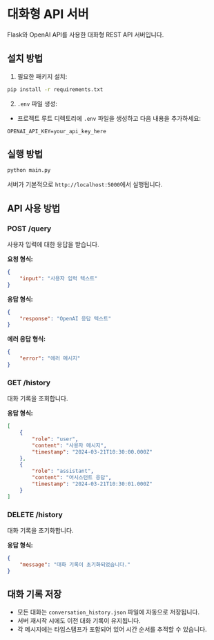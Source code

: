 # 대화형 API 서버

Flask와 OpenAI API를 사용한 대화형 REST API 서버입니다.

## 설치 방법

1. 필요한 패키지 설치:
```bash
pip install -r requirements.txt
```

2. `.env` 파일 생성:
- 프로젝트 루트 디렉토리에 `.env` 파일을 생성하고 다음 내용을 추가하세요:
```
OPENAI_API_KEY=your_api_key_here
```

## 실행 방법

```bash
python main.py
```

서버가 기본적으로 `http://localhost:5000`에서 실행됩니다.

## API 사용 방법

### POST /query

사용자 입력에 대한 응답을 받습니다.

**요청 형식:**
```json
{
    "input": "사용자 입력 텍스트"
}
```

**응답 형식:**
```json
{
    "response": "OpenAI 응답 텍스트"
}
```

**에러 응답 형식:**
```json
{
    "error": "에러 메시지"
}
```

### GET /history

대화 기록을 조회합니다.

**응답 형식:**
```json
[
    {
        "role": "user",
        "content": "사용자 메시지",
        "timestamp": "2024-03-21T10:30:00.000Z"
    },
    {
        "role": "assistant",
        "content": "어시스턴트 응답",
        "timestamp": "2024-03-21T10:30:01.000Z"
    }
]
```

### DELETE /history

대화 기록을 초기화합니다.

**응답 형식:**
```json
{
    "message": "대화 기록이 초기화되었습니다."
}
```

## 대화 기록 저장

- 모든 대화는 `conversation_history.json` 파일에 자동으로 저장됩니다.
- 서버 재시작 시에도 이전 대화 기록이 유지됩니다.
- 각 메시지에는 타임스탬프가 포함되어 있어 시간 순서를 추적할 수 있습니다. 